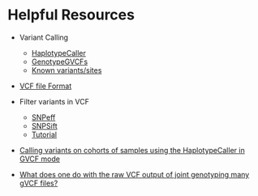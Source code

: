 # Helpful Resources

* Variant Calling
     * [HaplotypeCaller](https://software.broadinstitute.org/gatk/documentation/tooldocs/current/org_broadinstitute_gatk_tools_walkers_haplotypecaller_HaplotypeCaller.php)
     * [GenotypeGVCFs](https://software.broadinstitute.org/gatk/documentation/tooldocs/current/org_broadinstitute_gatk_tools_walkers_variantutils_GenotypeGVCFs.php)
     * [Known variants/sites](https://software.broadinstitute.org/gatk/documentation/article.php?id=1247)

* [VCF file Format](http://www.internationalgenome.org/wiki/Analysis/Variant%20Call%20Format/vcf-variant-call-format-version-40/)

* Filter variants in VCF
     * [SNPeff](http://snpeff.sourceforge.net/)
     * [SNPSift](http://snpeff.sourceforge.net/SnpSift.html)
     * [Tutorial](http://ddocent.com/filtering/)
     
* [Calling variants on cohorts of samples using the HaplotypeCaller in GVCF mode](https://software.broadinstitute.org/gatk/documentation/article.php?id=3893)

* [What does one do with the raw VCF output of joint genotyping many gVCF files?](http://gatkforums.broadinstitute.org/gatk/discussion/7478/what-does-one-do-with-the-raw-vcf-output-of-joint-genotyping-many-gvcf-files)
